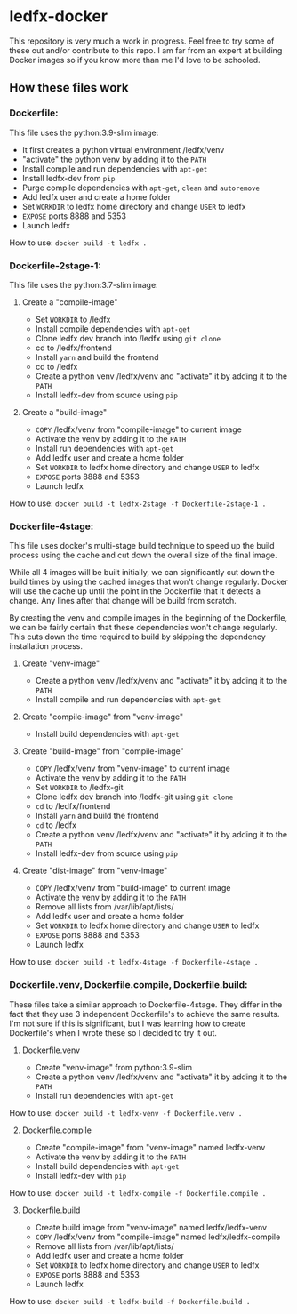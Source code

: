 # ledfx-docker

This repository is very much a work in progress. Feel free to try some of these out and/or contribute to this repo. I am far from an expert at building Docker images so if you know more than me I'd love to be schooled.

## How these files work

### **Dockerfile:**

This file uses the python:3.9-slim image:

* It first creates a python virtual environment /ledfx/venv
* "activate" the python venv by adding it to the `PATH`
* Install compile and run dependencies with `apt-get`
* Install ledfx-dev from `pip`
* Purge compile dependencies with `apt-get`, `clean` and `autoremove`
* Add ledfx user and create a home folder
* Set `WORKDIR` to ledfx home directory and change `USER` to ledfx
* `EXPOSE` ports 8888 and 5353
* Launch ledfx

How to use: `docker build -t ledfx .`

### **Dockerfile-2stage-1:**

This file uses the python:3.7-slim image:

1. Create a "compile-image"

   * Set `WORKDIR` to /ledfx
   * Install compile dependencies with `apt-get`
   * Clone ledfx dev branch into /ledfx using `git clone`
   * cd to /ledfx/frontend
   * Install `yarn` and build the frontend
   * cd to /ledfx
   * Create a python venv /ledfx/venv and "activate" it by adding it to the `PATH`
   * Install ledfx-dev from source using `pip`

2. Create a "build-image"

   * `COPY` /ledfx/venv from "compile-image" to current image
   * Activate the venv by adding it to the `PATH`
   * Install run dependencies with `apt-get`
   * Add ledfx user and create a home folder
   * Set `WORKDIR` to ledfx home directory and change `USER` to ledfx
   * `EXPOSE` ports 8888 and 5353
   * Launch ledfx

How to use: `docker build -t ledfx-2stage -f Dockerfile-2stage-1 .`

### **Dockerfile-4stage:**

This file uses docker's multi-stage build technique to speed up the build process using the cache and cut down the overall size of the final image.

While all 4 images will be built initially, we can significantly cut down the build times by using the cached images that won't change regularly. Docker will use the cache up until the point in the Dockerfile that it detects a change. Any lines after that change will be build from scratch.

By creating the venv and compile images in the beginning of the Dockerfile, we can be fairly certain that these dependencies won't change regularly. This cuts down the time required to build by skipping the dependency installation process.

1. Create "venv-image"

   * Create a python venv /ledfx/venv and "activate" it by adding it to the `PATH`
   * Install compile and run dependencies with `apt-get`

2. Create "compile-image" from "venv-image"

   * Install build dependencies with `apt-get`

3. Create "build-image" from "compile-image"

   * `COPY` /ledfx/venv from "venv-image" to current image
   * Activate the venv by adding it to the `PATH`
   * Set `WORKDIR` to /ledfx-git
   * Clone ledfx dev branch into /ledfx-git using `git clone`
   * `cd` to /ledfx/frontend
   * Install `yarn` and build the frontend
   * `cd` to /ledfx
   * Create a python venv /ledfx/venv and "activate" it by adding it to the `PATH`
   * Install ledfx-dev from source using `pip`

4. Create "dist-image" from "venv-image"

   * `COPY` /ledfx/venv from "build-image" to current image
   * Activate the venv by adding it to the `PATH`
   * Remove all lists from /var/lib/apt/lists/
   * Add ledfx user and create a home folder
   * Set `WORKDIR` to ledfx home directory and change `USER` to ledfx
   * `EXPOSE` ports 8888 and 5353
   * Launch ledfx

How to use: `docker build -t ledfx-4stage -f Dockerfile-4stage .`

### **Dockerfile.venv, Dockerfile.compile, Dockerfile.build:**

These files take a similar approach to Dockerfile-4stage. They differ in the fact that they use 3 independent Dockerfile's to achieve the same results. I'm not sure if this is significant, but I was learning how to create Dockerfile's when I wrote these so I decided to try it out.

1. Dockerfile.venv

   * Create "venv-image" from python:3.9-slim
   * Create a python venv /ledfx/venv and "activate" it by adding it to the `PATH`
   * Install run dependencies with `apt-get`

How to use: `docker build -t ledfx-venv -f Dockerfile.venv .`

2. Dockerfile.compile

   * Create "compile-image" from "venv-image" named ledfx-venv
   * Activate the venv by adding it to the `PATH`
   * Install build dependencies with `apt-get`
   * Install ledfx-dev with `pip`

How to use: `docker build -t ledfx-compile -f Dockerfile.compile .`

3. Dockerfile.build

   * Create build image from "venv-image" named ledfx/ledfx-venv
   * `COPY` /ledfx/venv from "compile-image" named ledfx/ledfx-compile
   * Remove all lists from /var/lib/apt/lists/
   * Add ledfx user and create a home folder
   * Set `WORKDIR` to ledfx home directory and change `USER` to ledfx
   * `EXPOSE` ports 8888 and 5353
   * Launch ledfx

How to use: `docker build -t ledfx-build -f Dockerfile.build .`
